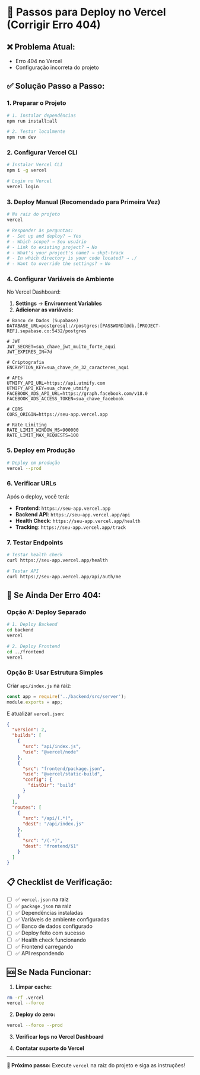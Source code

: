 # 🚀 Passos para Deploy no Vercel (Corrigir Erro 404)

## ❌ **Problema Atual:**
- Erro 404 no Vercel
- Configuração incorreta do projeto

## ✅ **Solução Passo a Passo:**

### **1. Preparar o Projeto**

```bash
# 1. Instalar dependências
npm run install:all

# 2. Testar localmente
npm run dev
```

### **2. Configurar Vercel CLI**

```bash
# Instalar Vercel CLI
npm i -g vercel

# Login no Vercel
vercel login
```

### **3. Deploy Manual (Recomendado para Primeira Vez)**

```bash
# Na raiz do projeto
vercel

# Responder às perguntas:
# - Set up and deploy? → Yes
# - Which scope? → Seu usuário
# - Link to existing project? → No
# - What's your project's name? → skpt-track
# - In which directory is your code located? → ./
# - Want to override the settings? → No
```

### **4. Configurar Variáveis de Ambiente**

No Vercel Dashboard:
1. **Settings** → **Environment Variables**
2. **Adicionar as variáveis:**

```env
# Banco de Dados (Supabase)
DATABASE_URL=postgresql://postgres:[PASSWORD]@db.[PROJECT-REF].supabase.co:5432/postgres

# JWT
JWT_SECRET=sua_chave_jwt_muito_forte_aqui
JWT_EXPIRES_IN=7d

# Criptografia
ENCRYPTION_KEY=sua_chave_de_32_caracteres_aqui

# APIs
UTMIFY_API_URL=https://api.utmify.com
UTMIFY_API_KEY=sua_chave_utmify
FACEBOOK_ADS_API_URL=https://graph.facebook.com/v18.0
FACEBOOK_ADS_ACCESS_TOKEN=sua_chave_facebook

# CORS
CORS_ORIGIN=https://seu-app.vercel.app

# Rate Limiting
RATE_LIMIT_WINDOW_MS=900000
RATE_LIMIT_MAX_REQUESTS=100
```

### **5. Deploy em Produção**

```bash
# Deploy em produção
vercel --prod
```

### **6. Verificar URLs**

Após o deploy, você terá:
- **Frontend**: `https://seu-app.vercel.app`
- **Backend API**: `https://seu-app.vercel.app/api`
- **Health Check**: `https://seu-app.vercel.app/health`
- **Tracking**: `https://seu-app.vercel.app/track`

### **7. Testar Endpoints**

```bash
# Testar health check
curl https://seu-app.vercel.app/health

# Testar API
curl https://seu-app.vercel.app/api/auth/me
```

## 🔧 **Se Ainda Der Erro 404:**

### **Opção A: Deploy Separado**

```bash
# 1. Deploy Backend
cd backend
vercel

# 2. Deploy Frontend
cd ../frontend
vercel
```

### **Opção B: Usar Estrutura Simples**

Criar `api/index.js` na raiz:
```javascript
const app = require('../backend/src/server');
module.exports = app;
```

E atualizar `vercel.json`:
```json
{
  "version": 2,
  "builds": [
    {
      "src": "api/index.js",
      "use": "@vercel/node"
    },
    {
      "src": "frontend/package.json",
      "use": "@vercel/static-build",
      "config": {
        "distDir": "build"
      }
    }
  ],
  "routes": [
    {
      "src": "/api/(.*)",
      "dest": "/api/index.js"
    },
    {
      "src": "/(.*)",
      "dest": "frontend/$1"
    }
  ]
}
```

## 📋 **Checklist de Verificação:**

- [ ] ✅ `vercel.json` na raiz
- [ ] ✅ `package.json` na raiz
- [ ] ✅ Dependências instaladas
- [ ] ✅ Variáveis de ambiente configuradas
- [ ] ✅ Banco de dados configurado
- [ ] ✅ Deploy feito com sucesso
- [ ] ✅ Health check funcionando
- [ ] ✅ Frontend carregando
- [ ] ✅ API respondendo

## 🆘 **Se Nada Funcionar:**

1. **Limpar cache:**
```bash
rm -rf .vercel
vercel --force
```

2. **Deploy do zero:**
```bash
vercel --force --prod
```

3. **Verificar logs no Vercel Dashboard**

4. **Contatar suporte do Vercel**

---

**🎯 Próximo passo:** Execute `vercel` na raiz do projeto e siga as instruções! 